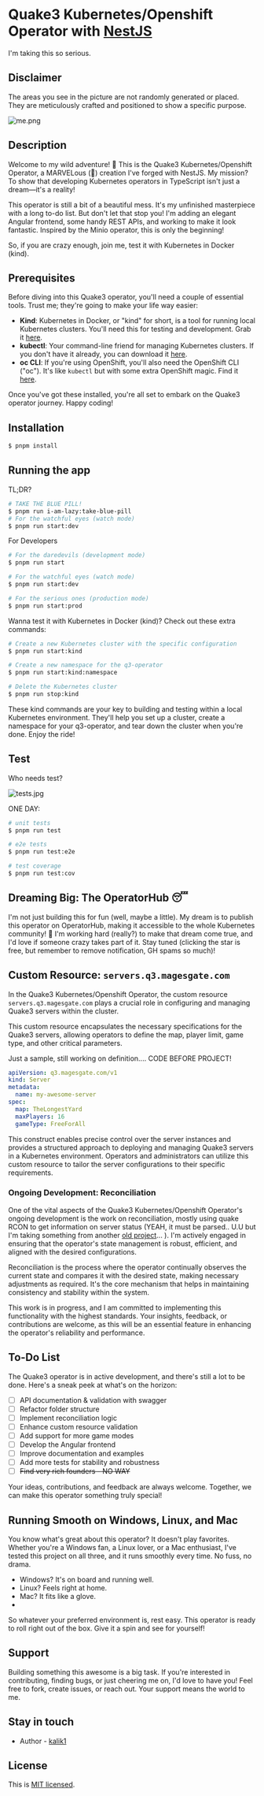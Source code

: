 
# Quake3 Kubernetes/Openshift Operator with [NestJS](https://nestjs.com/)

I'm taking this so serious.
## Disclaimer
The areas you see in the picture are not randomly generated or placed. They are meticulously crafted and positioned to show a specific purpose.

![me.png](docs%2Fme.png)
## Description
Welcome to my wild adventure! 🚀 This is the Quake3 Kubernetes/Openshift Operator, a MARVELous (🤣) creation I've forged with NestJS. My mission? To show that developing Kubernetes operators in TypeScript isn't just a dream—it's a reality!

This operator is still a bit of a beautiful mess. It's my unfinished masterpiece with a long to-do list. But don't let that stop you! I'm adding an elegant Angular frontend, some handy REST APIs, and working to make it look fantastic. Inspired by the Minio operator, this is only the beginning!

So, if you are crazy enough, join me, test it with Kubernetes in Docker (kind).

## Prerequisites

Before diving into this Quake3 operator, you'll need a couple of essential tools. Trust me; they're going to make your life way easier:

- **Kind**: Kubernetes in Docker, or "kind" for short, is a tool for running local Kubernetes clusters. You'll need this for testing and development. Grab it [here](https://kind.sigs.k8s.io/).
- **kubectl**: Your command-line friend for managing Kubernetes clusters. If you don't have it already, you can download it [here](https://kubernetes.io/docs/tasks/tools/install-kubectl/).
- **oc CLI**: If you're using OpenShift, you'll also need the OpenShift CLI ("oc"). It's like `kubectl` but with some extra OpenShift magic. Find it [here](https://docs.openshift.com/container-platform/latest/cli_reference/openshift_cli/getting-started-cli.html).

Once you've got these installed, you're all set to embark on the Quake3 operator journey. Happy coding!

## Installation

```bash
$ pnpm install
```

## Running the app

TL;DR? 
```bash
# TAKE THE BLUE PILL!
$ pnpm run i-am-lazy:take-blue-pill
# For the watchful eyes (watch mode)
$ pnpm run start:dev
```

For Developers

```bash
# For the daredevils (development mode)
$ pnpm run start

# For the watchful eyes (watch mode)
$ pnpm run start:dev

# For the serious ones (production mode)
$ pnpm run start:prod
```
Wanna test it with Kubernetes in Docker (kind)? Check out these extra commands:

```bash
# Create a new Kubernetes cluster with the specific configuration
$ pnpm run start:kind

# Create a new namespace for the q3-operator
$ pnpm run start:kind:namespace
```

```bash
# Delete the Kubernetes cluster
$ pnpm run stop:kind

```
These kind commands are your key to building and testing within a local Kubernetes environment. They'll help you set up a cluster, create a namespace for your q3-operator, and tear down the cluster when you're done. Enjoy the ride!

## Test

Who needs test? 

![tests.jpg](docs%2Ftests.jpg)

ONE DAY: 

```bash
# unit tests
$ pnpm run test

# e2e tests
$ pnpm run test:e2e

# test coverage
$ pnpm run test:cov
```
## Dreaming Big: The OperatorHub 😴

I'm not just building this for fun (well, maybe a little). My dream is to publish this operator on OperatorHub, making it accessible to the whole Kubernetes community! 🎉 I'm working hard (really?) to make that dream come true, and I'd love if someone crazy takes part of it. Stay tuned (clicking the star is free, but remember to remove notification, GH spams so much)!

## Custom Resource: `servers.q3.magesgate.com`
In the Quake3 Kubernetes/Openshift Operator, the custom resource `servers.q3.magesgate.com` plays a crucial role in configuring and managing Quake3 servers within the cluster.

This custom resource encapsulates the necessary specifications for the Quake3 servers, allowing operators to define the map, player limit, game type, and other critical parameters.

Just a sample, still working on definition.... CODE BEFORE PROJECT!

```yaml
apiVersion: q3.magesgate.com/v1
kind: Server
metadata:
  name: my-awesome-server
spec:
  map: TheLongestYard
  maxPlayers: 16
  gameType: FreeForAll
```
This construct enables precise control over the server instances and provides a structured approach to deploying and managing Quake3 servers in a Kubernetes environment. Operators and administrators can utilize this custom resource to tailor the server configurations to their specific requirements.
### Ongoing Development: Reconciliation
One of the vital aspects of the Quake3 Kubernetes/Openshift Operator's ongoing development is the work on reconciliation, mostly using quake RCON to get information on server status (YEAH, it must be parsed.. U.U but I'm taking something from another [old project](https://github.com/kalik1/q3-server-docker-webUI)... ). I'm actively engaged in ensuring that the operator's state management is robust, efficient, and aligned with the desired configurations.

Reconciliation is the process where the operator continually observes the current state and compares it with the desired state, making necessary adjustments as required. It's the core mechanism that helps in maintaining consistency and stability within the system.

This work is in progress, and I am committed to implementing this functionality with the highest standards. Your insights, feedback, or contributions are welcome, as this will be an essential feature in enhancing the operator's reliability and performance.

## To-Do List

The Quake3 operator is in active development, and there's still a lot to be done. Here's a sneak peek at what's on the horizon:
- [ ] API documentation & validation with swagger
- [ ] Refactor folder structure
- [ ] Implement reconciliation logic
- [ ] Enhance custom resource validation
- [ ] Add support for more game modes
- [ ] Develop the Angular frontend
- [ ] Improve documentation and examples
- [ ] Add more tests for stability and robustness
- [ ] ~~Find very rich founders - NO WAY~~

Your ideas, contributions, and feedback are always welcome. Together, we can make this operator something truly special!

## Running Smooth on Windows, Linux, and Mac
You know what's great about this operator? It doesn't play favorites. Whether you're a Windows fan, a Linux lover, or a Mac enthusiast, I've tested this project on all three, and it runs smoothly every time. No fuss, no drama.

* Windows? It's on board and running well.
* Linux? Feels right at home.
* Mac? It fits like a glove.
* 
So whatever your preferred environment is, rest easy. This operator is ready to roll right out of the box. Give it a spin and see for yourself!

## Support

Building something this awesome is a big task. If you're interested in contributing, finding bugs, or just cheering me on, I'd love to have you! Feel free to fork, create issues, or reach out. Your support means the world to me.
## Stay in touch

- Author - [kalik1](https://github.com/kalik1)

## License

This is [MIT licensed](LICENSE).
